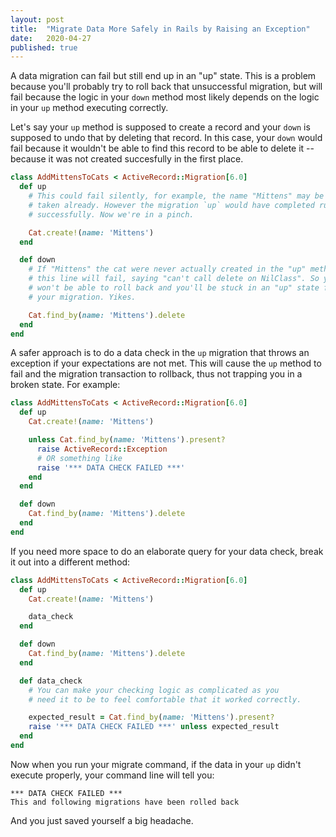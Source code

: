 ```yaml
---
layout: post
title:  "Migrate Data More Safely in Rails by Raising an Exception"
date:   2020-04-27
published: true
---
```

A data migration can fail but still end up in an "up" state. This is a problem because you'll probably try to roll back that unsuccessful migration, but will fail because the logic in your `down` method most likely depends on the logic in your `up` method executing correctly.

Let's say your `up` method is supposed to create a record and your `down` is supposed to undo that by deleting that record. In this case, your `down` would fail because it wouldn't be able to find this record to be able to delete it -- because it was not created succesfully in the first place.

```ruby
class AddMittensToCats < ActiveRecord::Migration[6.0]
  def up
    # This could fail silently, for example, the name "Mittens" may be
    # taken already. However the migration `up` would have completed running
    # successfully. Now we're in a pinch.

    Cat.create!(name: 'Mittens')
  end

  def down
    # If "Mittens" the cat were never actually created in the "up" method,
    # this line will fail, saying "can't call delete on NilClass". So you
    # won't be able to roll back and you'll be stuck in an "up" state for
    # your migration. Yikes.

    Cat.find_by(name: 'Mittens').delete
  end
end
```

A safer approach is to do a data check in the `up` migration that throws an exception if your expectations are not met. This will cause the `up` method to fail and the migration transaction to rollback, thus not trapping you in a broken state. For example:

```ruby
class AddMittensToCats < ActiveRecord::Migration[6.0]
  def up
    Cat.create!(name: 'Mittens')

    unless Cat.find_by(name: 'Mittens').present?
      raise ActiveRecord::Exception
      # OR something like
      raise '*** DATA CHECK FAILED ***'
    end
  end

  def down
    Cat.find_by(name: 'Mittens').delete
  end
end
```

If you need more space to do an elaborate query for your data check, break it out into a different method:

```ruby
class AddMittensToCats < ActiveRecord::Migration[6.0]
  def up
    Cat.create!(name: 'Mittens')

    data_check
  end

  def down
    Cat.find_by(name: 'Mittens').delete
  end

  def data_check
    # You can make your checking logic as complicated as you
    # need it to be to feel comfortable that it worked correctly.

    expected_result = Cat.find_by(name: 'Mittens').present?
    raise '*** DATA CHECK FAILED ***' unless expected_result
  end
end
```

Now when you run your migrate command, if the data in your `up` didn't execute properly, your command line will tell you:
```
*** DATA CHECK FAILED ***
This and following migrations have been rolled back
```
And you just saved yourself a big headache.
